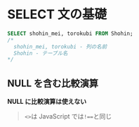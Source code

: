# SELECT 文の基礎

```sql
SELECT shohin_mei, torokubi FROM Shohin;
/*
  shohin_mei, torokubi - 列の名前
  Shohin - テーブル名
*/
```

## NULL を含む比較演算

**NULL に比較演算は使えない**

> `<>`は JavaScript では`!==`と同じ
